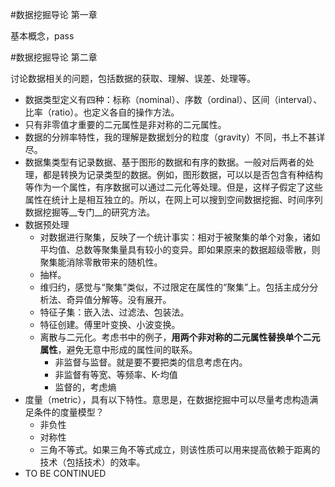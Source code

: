 #数据挖掘导论 第一章

基本概念，pass

#数据挖掘导论 第二章

讨论数据相关的问题，包括数据的获取、理解、误差、处理等。

+ 数据类型定义有四种：标称（nominal）、序数（ordinal）、区间（interval）、比率（ratio）。也定义各自的操作方法。
+ 只有非零值才重要的二元属性是非对称的二元属性。
+ 数据的分辨率特性，我的理解是数据划分的粒度（gravity）不同，书上不甚详尽。
+ 数据集类型有记录数据、基于图形的数据和有序的数据。一般对后两者的处理，都是转换为记录类型的数据。例如，图形数据，可以以是否包含有种结构等作为一个属性，有序数据可以通过二元化等处理。但是，这样子假定了这些属性在统计上是相互独立的。所以，在网上可以搜到空间数据挖掘、时间序列数据挖掘等__专门__的研究方法。
+ 数据预处理
  + 对数据进行聚集，反映了一个统计事实：相对于被聚集的单个对象，诸如平均值、总数等聚集量具有较小的变异。即如果原来的数据超级零散，则聚集能消除零散带来的随机性。
  + 抽样。
  + 维归约，感觉与“聚集”类似，不过限定在属性的“聚集”上。包括主成分分析法、奇异值分解等。没有展开。
  + 特征子集：嵌入法、过滤法、包装法。
  + 特征创建。傅里叶变换、小波变换。
  + 离散与二元化。考虑书中的例子，__用两个非对称的二元属性替换单个二元属性__，避免无意中形成的属性间的联系。
    + 非监督与监督。就是要不要把类的信息考虑在内。
    + 非监督有等宽、等频率、K-均值
    + 监督的，考虑熵
+ 度量（metric），具有以下特性。意思是，在数据挖掘中可以尽量考虑构造满足条件的度量模型？
  + 非负性
  + 对称性
  + 三角不等式。如果三角不等式成立，则该性质可以用来提高依赖于距离的技术（包括技术）的效率。
+ TO BE CONTINUED



